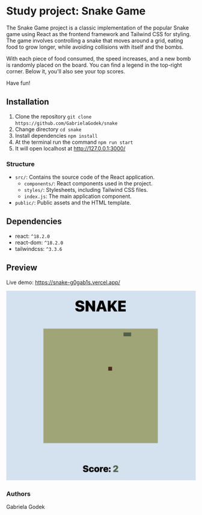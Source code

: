 # Study project: Snake Game
The Snake Game project is a classic implementation of the popular Snake game using React as the frontend framework and Tailwind CSS for styling. The game involves controlling a snake that moves around a grid, eating food to grow longer, while avoiding collisions with itself and the bombs.

With each piece of food consumed, the speed increases, and a new bomb is randomly placed on the board.
You can find a legend in the top-right corner. Below it, you'll also see your top scores.

Have fun!

## Installation
1. Clone the repository `git clone https://github.com/GabrielaGodek/snake`
2. Change directory `cd snake`
3. Install dependencies `npm install`
4. At the terminal run the command `npm run start`
5. It will open localhost at http://127.0.0.1:3000/

### Structure
- `src/`: Contains the source code of the React application.
  - `components/`: React components used in the project.
  - `styles/`: Stylesheets, including Tailwind CSS files.
  - `index.js`: The main application component.
- `public/`: Public assets and the HTML template.

## Dependencies
- react: `^18.2.0` 
- react-dom: `^18.2.0`
- tailwindcss: `^3.3.6` 


## Preview
Live demo: https://snake-g0gab1s.vercel.app/

![Snake preview image](public/snake_preview.png)

### Authors
Gabriela Godek